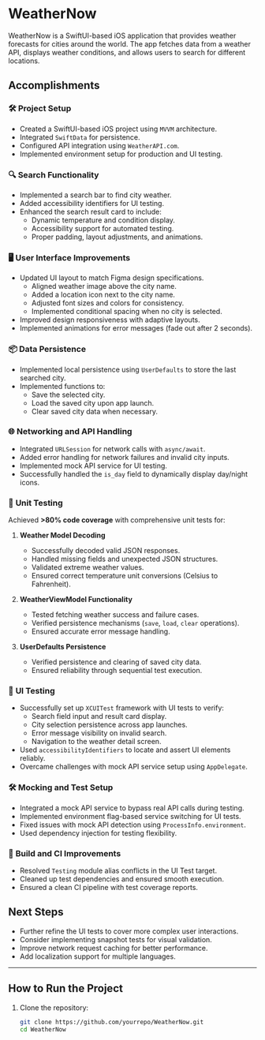 # WeatherNow

WeatherNow is a SwiftUI-based iOS application that provides weather forecasts for cities around the world. The app fetches data from a weather API, displays weather conditions, and allows users to search for different locations.

## Accomplishments

### 🛠️ **Project Setup**
- Created a SwiftUI-based iOS project using `MVVM` architecture.
- Integrated `SwiftData` for persistence.
- Configured API integration using `WeatherAPI.com`.
- Implemented environment setup for production and UI testing.

### 🔍 **Search Functionality**
- Implemented a search bar to find city weather.
- Added accessibility identifiers for UI testing.
- Enhanced the search result card to include:
  - Dynamic temperature and condition display.
  - Accessibility support for automated testing.
  - Proper padding, layout adjustments, and animations.

### 🖥️ **User Interface Improvements**
- Updated UI layout to match Figma design specifications.
  - Aligned weather image above the city name.
  - Added a location icon next to the city name.
  - Adjusted font sizes and colors for consistency.
  - Implemented conditional spacing when no city is selected.
- Improved design responsiveness with adaptive layouts.
- Implemented animations for error messages (fade out after 2 seconds).

### 📦 **Data Persistence**
- Implemented local persistence using `UserDefaults` to store the last searched city.
- Implemented functions to:
  - Save the selected city.
  - Load the saved city upon app launch.
  - Clear saved city data when necessary.

### 🌐 **Networking and API Handling**
- Integrated `URLSession` for network calls with `async/await`.
- Added error handling for network failures and invalid city inputs.
- Implemented mock API service for UI testing.
- Successfully handled the `is_day` field to dynamically display day/night icons.

### 🧪 **Unit Testing**
Achieved **>80% code coverage** with comprehensive unit tests for:
1. **Weather Model Decoding**
   - Successfully decoded valid JSON responses.
   - Handled missing fields and unexpected JSON structures.
   - Validated extreme weather values.
   - Ensured correct temperature unit conversions (Celsius to Fahrenheit).

2. **WeatherViewModel Functionality**
   - Tested fetching weather success and failure cases.
   - Verified persistence mechanisms (`save`, `load`, `clear` operations).
   - Ensured accurate error message handling.

3. **UserDefaults Persistence**
   - Verified persistence and clearing of saved city data.
   - Ensured reliability through sequential test execution.

### 🧩 **UI Testing**
- Successfully set up `XCUITest` framework with UI tests to verify:
  - Search field input and result card display.
  - City selection persistence across app launches.
  - Error message visibility on invalid search.
  - Navigation to the weather detail screen.
- Used `accessibilityIdentifiers` to locate and assert UI elements reliably.
- Overcame challenges with mock API service setup using `AppDelegate`.

### 🛠️ **Mocking and Test Setup**
- Integrated a mock API service to bypass real API calls during testing.
- Implemented environment flag-based service switching for UI tests.
- Fixed issues with mock API detection using `ProcessInfo.environment`.
- Used dependency injection for testing flexibility.

### 🚀 **Build and CI Improvements**
- Resolved `Testing` module alias conflicts in the UI Test target.
- Cleaned up test dependencies and ensured smooth execution.
- Ensured a clean CI pipeline with test coverage reports.

## Next Steps
- Further refine the UI tests to cover more complex user interactions.
- Consider implementing snapshot tests for visual validation.
- Improve network request caching for better performance.
- Add localization support for multiple languages.

---

## How to Run the Project

1. Clone the repository:
   ```bash
   git clone https://github.com/yourrepo/WeatherNow.git
   cd WeatherNow
```
